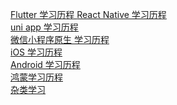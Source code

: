  [ Flutter 学习历程 ]( https://github.com/shaoting0730/mobile-learn/tree/master/Flutter )
 [ React Native 学习历程 ](  https://github.com/shaoting0730/mobile-learn/tree/master/React%20Native  )    <br/>
 [ uni app 学习历程 ]( https://github.com/shaoting0730/mobile-learn/tree/master/uniapp )    <br/>
 [ 微信小程序原生 学习历程 ]( https://github.com/shaoting0730/mobile-learn/tree/master/%E5%BE%AE%E4%BF%A1%E5%B0%8F%E7%A8%8B%E5%BA%8F )    <br/>
 [ iOS 学习历程 ](  https://github.com/shaoting0730/mobile-learn/tree/master/iOS )    <br/>
 [ Android 学习历程 ](  https://github.com/shaoting0730/mobile-learn/blob/master/Android/README.md )    <br/>
 [ 鸿蒙学习历程 ]( https://github.com/shaoting0730/mobile-learn/tree/master/%E9%B8%BF%E8%92%99 )    <br/>
 [ 杂类学习 ]( https://github.com/shaoting0730/mobile-learn/tree/master/%E6%9D%82%E7%B1%BB )    <br/>



